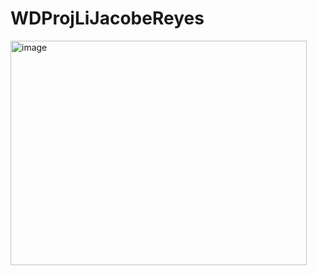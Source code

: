 # WDProjLiJacobeReyes
<img width="474" height="359" alt="image" src="https://github.com/user-attachments/assets/a7f85b00-d257-4a3b-83b8-8b7424446a7e" />
